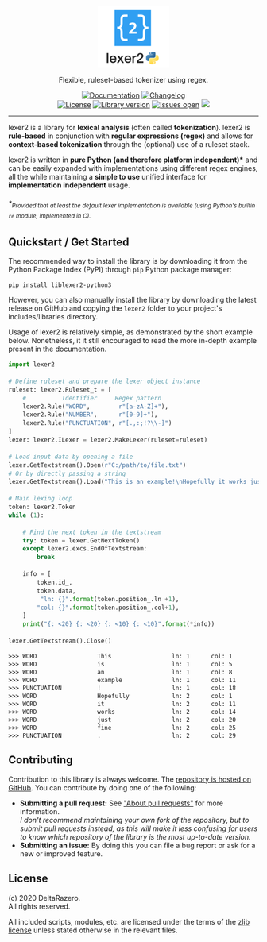 <!-- HEADER -->
<div align="center">
    <a href="https://github.com/deltarazero/liblexer2-python3">
        <img src="./.rsrc/lexer2_logo_title.svg"
        alt="lexer2" height="122"></a>
    <br/>
    <p>
        Flexible, ruleset-based tokenizer using regex.
    </p>
</div>

<!-- BUTTON LINKS -->
<div align="center">
    <!-- Documentation -->
    <a href="./">
        <img src="https://img.shields.io/badge/-Documentation-3a6aeb"
        alt="Documentation"
        height="28"/></a>
    <!-- Changelog -->
    <a href="./">
        <img src="https://img.shields.io/badge/-Changelog-3a6aeb"
        alt="Changelog"
        height="28"/></a>
</div>

<!-- BADGES -->
<div align="center">
    <!-- License -->
    <a href="https://choosealicense.com/licenses/zlib/">
        <img src="https://img.shields.io/badge/license-zlib-informational.svg"
        alt="License"/></a>
    <!-- Library version -->
    <a href="https://github.com/deltarazero/liblexer2-python3/tags">
        <img src="https://img.shields.io/github/v/tag/deltarazero/liblexer2-python3?logo=github&logoColor=white"
        alt="Library version"/></a>
    <!-- Issues open -->
    <a href="https://github.com/deltarazero/liblexer2-python3/issues">
        <img src="https://img.shields.io/github/issues/deltarazero/liblexer2-python3?logo=github&logoColor=white"
        alt="Issues open"/></a>
    <!-- Python3 version -->
    <img src="https://img.shields.io/badge/python-3.6+-informational.svg?logo=python&logoColor=white"/>
</div>


---


lexer2 is a library for **lexical analysis** (often called **tokenization**). lexer2 is **rule-based** in conjunction with **regular expressions (regex)** and allows for **context-based tokenization** through the (optional) use of a ruleset stack.

lexer2 is written in **pure Python (and therefore platform independent)\*** and can be easily expanded with implementations using different regex engines, all the while maintaining a **simple to use** unified interface for **implementation independent** usage.

###### *<sub>Provided that at least the default lexer implementation is available (using Python's builtin ``re`` module, implemented in C).</sub>



## Quickstart / Get Started

The recommended way to install the library is by downloading it from the Python Package Index (PyPI) through ``pip`` Python package manager:
```console
pip install liblexer2-python3
```
However, you can also manually install the library by downloading the latest release on GitHub and copying the ``lexer2`` folder to your project's includes/libraries directory.

Usage of lexer2 is relatively simple, as demonstrated by the short example below. Nonetheless, it it still encouraged to read the more in-depth example present in the documentation.

```python
import lexer2

# Define ruleset and prepare the lexer object instance
ruleset: lexer2.Ruleset_t = [
    #          Identifier     Regex pattern
    lexer2.Rule("WORD",        r"[a-zA-Z]+"),
    lexer2.Rule("NUMBER",      r"[0-9]+"),
    lexer2.Rule("PUNCTUATION", r"[.,:;!?\\-]")
]
lexer: lexer2.ILexer = lexer2.MakeLexer(ruleset=ruleset)

# Load input data by opening a file
lexer.GetTextstream().Open(r"C:/path/to/file.txt")
# Or by directly passing a string
lexer.GetTextstream().Load("This is an example!\nHopefully it works just fine.")

# Main lexing loop
token: lexer2.Token
while (1):

    # Find the next token in the textstream
    try: token = lexer.GetNextToken()
    except lexer2.excs.EndOfTextstream:
        break

    info = [
        token.id_,
        token.data,
         "ln: {}".format(token.position_.ln +1),
        "col: {}".format(token.position_.col+1),
    ]
    print("{: <20} {: <20} {: <10} {: <10}".format(*info))

lexer.GetTextstream().Close()
```

```console
>>> WORD                 This                 ln: 1      col: 1
>>> WORD                 is                   ln: 1      col: 5
>>> WORD                 an                   ln: 1      col: 8
>>> WORD                 example              ln: 1      col: 11
>>> PUNCTUATION          !                    ln: 1      col: 18
>>> WORD                 Hopefully            ln: 2      col: 1
>>> WORD                 it                   ln: 2      col: 11
>>> WORD                 works                ln: 2      col: 14
>>> WORD                 just                 ln: 2      col: 20
>>> WORD                 fine                 ln: 2      col: 25
>>> PUNCTUATION          .                    ln: 2      col: 29
```



## Contributing

Contribution to this library is always welcome. The [repository is hosted on GitHub](https://github.com/deltarazero/liblexer2-python3). You can contribute by doing one of the following:

* __Submitting a pull request:__ See ["About pull requests"](https://help.github.com/articles/about-pull-requests) for more information. <br/>
_I don't recommend maintaining your own fork of the repository, but to submit pull requests instead, as this will make it less confusing for users to know which repository of the library is the most up-to-date version._
* __Submitting an issue:__ By doing this you can file a bug report or ask for a new or improved feature.



## License

(c) 2020 DeltaRazero.\
All rights reserved.

All included scripts, modules, etc. are licensed under the terms of the [zlib license](./LICENSE) unless stated otherwise in the relevant files.
